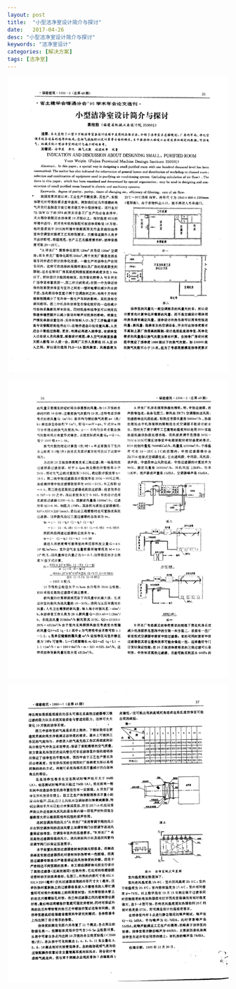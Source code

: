 ```yaml
---
layout: post
title:  "小型洁净室设计简介与探讨"
date:   2017-04-26
desc: "小型洁净室设计简介与探讨"
keywords: "洁净室设计"
categories: [解决方案]
tags: [洁净室]
---
```


![](/static/img/2017/04/2606.png)

![](/static/img/2017/04/2607.png)

![](/static/img/2017/04/2608.png)
